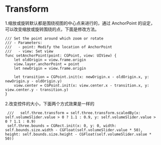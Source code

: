 # Transform


1.缩放或旋转默认都是围绕视图的中心点来进行的，通过 AnchorPoint 的设定，可以改变缩放或旋转围绕的点，下面是修改方法。

    /// Set the point around which zoom or rotate
    /// - Parameters:
    ///   - point: Modify the location of AnchorPoint
    ///   - view: Set view
    func setAnchorPoint(point: CGPoint, view: UIView) {
        let oldOrigin = view.frame.origin
        view.layer.anchorPoint = point
        let newOrigin = view.frame.origin
        
        let transition = CGPoint.init(x: newOrigin.x - oldOrigin.x, y: newOrigin.y - oldOrigin.y)
        view.center = CGPoint.init(x: view.center.x - transition.x, y: view.center.y - transition.y)
    }

2.改变控件的大小，下面两个方式效果是一样的

     ///   self.three.transform = self.three.transform.scaledBy(x: self.volumeSlider.value > 0 ? 1.1 : 0.9, y: self.volumeSlider.value > 0 ? 1.1 : 0.9)
     self.three.bounds = CGRect.init(x: 0, y: 0, width: self.bounds.size.width - CGFloat(self.volumeSlider.value * 50), height: self.bounds.size.height - CGFloat(self.volumeSlider.value * 50))

